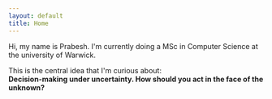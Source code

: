 ```yaml
---
layout: default
title: Home
---
```


Hi, my name is Prabesh.
I'm currently doing a MSc in Computer Science at the university of Warwick.


This is the central idea that I'm curious about:<br>
**Decision-making under uncertainty. How should you act in the face of the unknown?**







